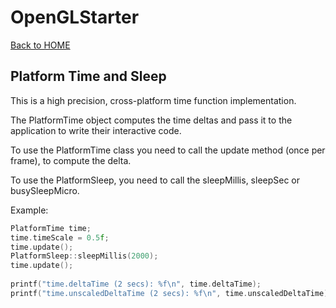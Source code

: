 # OpenGLStarter

[Back to HOME](../index.md)

## Platform Time and Sleep

This is a high precision, cross-platform time function implementation.

The PlatformTime object computes the time deltas and pass it to the application to write their interactive code.

To use the PlatformTime class you need to call the update method (once per frame), to compute the delta.

To use the PlatformSleep, you need to call the sleepMillis, sleepSec or busySleepMicro.

Example:

```cpp
PlatformTime time;
time.timeScale = 0.5f;
time.update();
PlatformSleep::sleepMillis(2000);
time.update();
	
printf("time.deltaTime (2 secs): %f\n", time.deltaTime);
printf("time.unscaledDeltaTime (2 secs): %f\n", time.unscaledDeltaTime);
```
